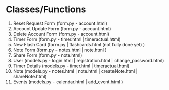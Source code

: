 # Classes/Functions

1. Reset Request Form (form.py - account.html)
2. Account Update Form (form.py - account.html)
3. Delete Account Form (form.py - account.html)
4. Timer Form (form.py - timer.html | timeractual.html)
5. New Flash Card (form.py | flashcards.html (not fully done yet) )
6. Note Form (form.py - notes.html | note.html )
7. Share Form (form.py - note.html)
8. User (models.py - login.html | registration.html | change_password.html)
9. Timer Details (models.py - timer.html | timeractual.html)
10. Note (models.py - notes.html | note.html | createNote.html | shareNote.html)
11. Events (models.py - calendar.html | add_event.html )